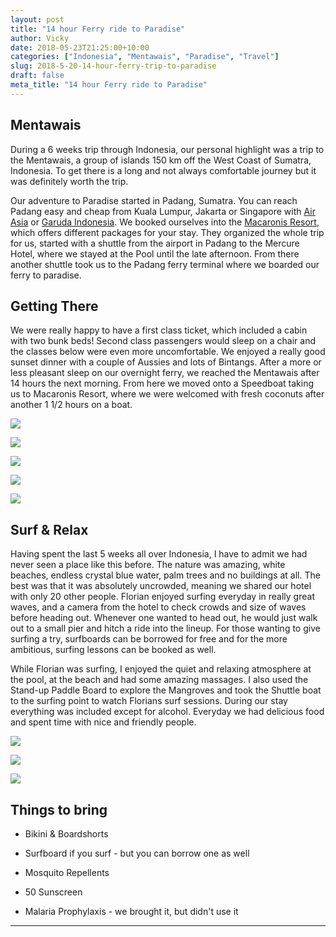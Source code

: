 ```yaml
---
layout: post
title: "14 hour Ferry ride to Paradise"
author: Vicky
date: 2018-05-23T21:25:00+10:00
categories: ["Indonesia", "Mentawais", "Paradise", "Travel"]
slug: 2018-5-20-14-hour-ferry-trip-to-paradise
draft: false
meta_title: "14 hour Ferry ride to Paradise"
---
```


## Mentawais

During a 6 weeks trip through Indonesia, our personal highlight was a trip to the Mentawais, a group of islands 150 km off the West Coast of Sumatra, Indonesia. To get there is a long and not always comfortable journey but it was definitely worth the trip.

Our adventure to Paradise started in Padang, Sumatra. You can reach Padang easy and cheap from Kuala Lumpur, Jakarta or Singapore with [Air Asia](https://www.airasia.com/en/home.page?cid=1) or [Garuda Indonesia](https://www.garuda-indonesia.com/sg/en/index.page?). We booked ourselves into the [Macaronis Resort](https://www.macaronisresort.com/), which offers different packages for your stay. They organized the whole trip for us, started with a shuttle from the airport in Padang to the Mercure Hotel, where we stayed at the Pool until the late afternoon. From there another shuttle took us to the Padang ferry terminal where we boarded our ferry to paradise.

## Getting There

We were really happy to have a first class ticket, which included a cabin with two bunk beds! Second class passengers would sleep on a chair and the classes below were even more uncomfortable. We enjoyed a really good sunset dinner with a couple of Aussies and lots of Bintangs. After a more or less pleasant sleep on our overnight ferry, we reached the Mentawais after 14 hours the next morning. From here we moved onto a Speedboat taking us to Macaronis Resort, where we were welcomed with fresh coconuts after another 1 1/2 hours on a boat.

![](./DSC_7663.jpg)

![](./DSC_7665.jpg)

![](./DSC_7674.jpg)

![](./DSC_7683.jpg)

![](./DSC_7930.jpg)

## Surf & Relax

Having spent the last 5 weeks all over Indonesia, I have to admit we had never seen a place like this before. The nature was amazing, white beaches, endless crystal blue water, palm trees and no buildings at all. The best was that it was absolutely uncrowded, meaning we shared our hotel with only 20 other people. Florian enjoyed surfing everyday in really great waves, and a camera from the hotel to check crowds and size of waves before heading out. Whenever one wanted to head out, he would just walk out to a small pier and hitch a ride into the lineup. For those wanting to give surfing a try, surfboards can be borrowed for free and for the more ambitious, surfing lessons can be booked as well.

While Florian was surfing, I enjoyed the quiet and relaxing atmosphere at the pool, at the beach and had some amazing massages. I also used the Stand-up Paddle Board to explore the Mangroves and took the Shuttle boat to the surfing point to watch Florians surf sessions. During our stay everything was included except for alcohol. Everyday we had delicious food and spent time with nice and friendly people.

![](./DSC_7721.jpg)

![](./DSC_7756.jpg)

![](./INDO4005.jpg)

## Things to bring

*   Bikini & Boardshorts
    
*   Surfboard if you surf - but you can borrow one as well
    
*   Mosquito Repellents
    
*   50 Sunscreen
    
*   Malaria Prophylaxis - we brought it, but didn't use it
    

* * *